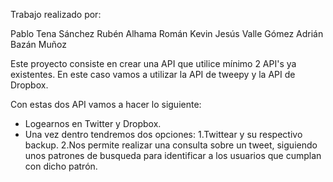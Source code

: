 Trabajo realizado por:

Pablo Tena Sánchez
Rubén Alhama Román
Kevin Jesús Valle Gómez
Adrián Bazán Muñoz

Este proyecto consiste en crear una API que utilice mínimo 2 API's ya existentes. En este caso vamos a utilizar la API 
de tweepy y la API de Dropbox.

Con estas dos API vamos a hacer lo siguiente:

  - Logearnos en Twitter y Dropbox.
  - Una vez dentro tendremos dos opciones:
                                          1.Twittear y su respectivo backup.
                                          2.Nos permite realizar una consulta sobre un tweet, siguiendo unos patrones de                                                    busqueda para identificar a los usuarios que cumplan con dicho patrón.

